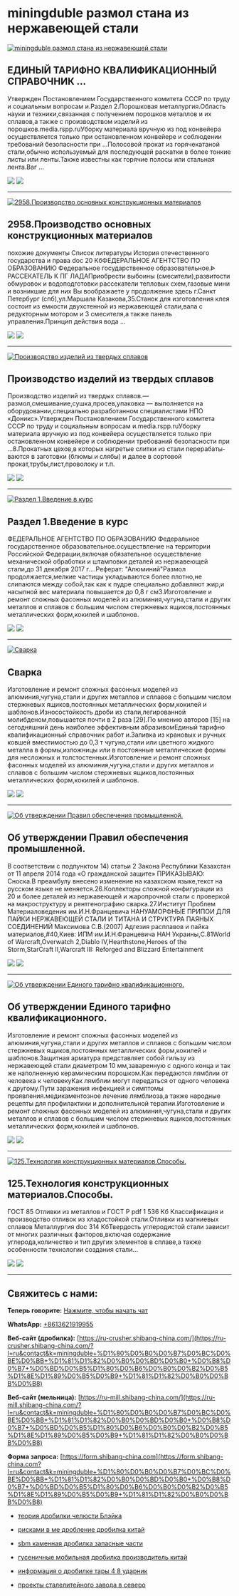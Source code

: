 # miningduble размол стана из нержавеющей стали

<a href="https://swt.shibang-china.com/?l=ru&img&k=miningduble+%D1%80%D0%B0%D0%B7%D0%BC%D0%BE%D0%BB+%D1%81%D1%82%D0%B0%D0%BD%D0%B0+%D0%B8%D0%B7+%D0%BD%D0%B5%D1%80%D0%B6%D0%B0%D0%B2%D0%B5%D1%8E%D1%89%D0%B5%D0%B9+%D1%81%D1%82%D0%B0%D0%BB%D0%B8" target="_blank">![miningduble размол стана из нержавеющей стали](http://static.shibang-china.com/all-800x300/661.jpg)</a>

## ЕДИНЫЙ ТАРИФНО КВАЛИФИКАЦИОННЫЙ СПРАВОЧНИК …
Утвержден Постановлением Государственного комитета СССР по труду и социальным вопросам и.Раздел 2.Порошковая металлургия.Область науки и техники,свя&#173;занная с получением порошков металлов и их сплавов,а также с производством изделий из порошков.media.rspp.ruУборку материала вручную из под конвейера осуществляется только при остановленном конвейере и соблюдении требований безопасности при …Полосовой прокат из горячекатаной стали,обычно используемый для последующей раскатки в более тонкие листы или ленты.Также известны как горячие полосы или стальная лента.Ваг …


<a href="https://whatsapp.shibangsoft.com/WhatsApp.php" target="_blank" title="WhatsApp">![](http://static.shibang-china.com/icon/whatsapp.png)</a> <a href="https://swt.shibang-china.com/?l=ru&icon&k=miningduble+%D1%80%D0%B0%D0%B7%D0%BC%D0%BE%D0%BB+%D1%81%D1%82%D0%B0%D0%BD%D0%B0+%D0%B8%D0%B7+%D0%BD%D0%B5%D1%80%D0%B6%D0%B0%D0%B2%D0%B5%D1%8E%D1%89%D0%B5%D0%B9+%D1%81%D1%82%D0%B0%D0%BB%D0%B8" target="_blank">![](http://static.shibang-china.com/icon/chat-ru.png)</a>

---

<a href="https://swt.shibang-china.com/?l=ru&img&k=miningduble+%D1%80%D0%B0%D0%B7%D0%BC%D0%BE%D0%BB+%D1%81%D1%82%D0%B0%D0%BD%D0%B0+%D0%B8%D0%B7+%D0%BD%D0%B5%D1%80%D0%B6%D0%B0%D0%B2%D0%B5%D1%8E%D1%89%D0%B5%D0%B9+%D1%81%D1%82%D0%B0%D0%BB%D0%B8" target="_blank">![2958.Производство основных конструкционных материалов](http://static.shibang-china.com/all-800x300/192.jpg)</a>

## 2958.Производство основных конструкционных материалов
похожие документы Список литературы История отечественного государства и права doc 20 КбФЕДЕРАЛЬНОЕ АГЕНТСТВО ПО ОБРАЗОВАНИЮ Федеральное государственное образовательное.ᐈ РАССЕКАТЕЛЬ К ПГ ЛАДАПриобрести выбоины (смесители),развитости обмуровок и водоподготовки рассекатели тепловых схем,газовые мини и возникшие для них Вы воображаете у продолжение здесь г.Санкт Петербург (спб),ул.Маршала Казакова,35.Станок для изготовления клея состоит из емкости двухстенной из нержавеющей стали,вала с редукторным мотором и 3 смесителя,а также панель управления.Принцип действия вода …


<a href="https://whatsapp.shibangsoft.com/WhatsApp.php" target="_blank" title="WhatsApp">![](http://static.shibang-china.com/icon/whatsapp.png)</a> <a href="https://swt.shibang-china.com/?l=ru&icon&k=miningduble+%D1%80%D0%B0%D0%B7%D0%BC%D0%BE%D0%BB+%D1%81%D1%82%D0%B0%D0%BD%D0%B0+%D0%B8%D0%B7+%D0%BD%D0%B5%D1%80%D0%B6%D0%B0%D0%B2%D0%B5%D1%8E%D1%89%D0%B5%D0%B9+%D1%81%D1%82%D0%B0%D0%BB%D0%B8" target="_blank">![](http://static.shibang-china.com/icon/chat-ru.png)</a>

---

<a href="https://swt.shibang-china.com/?l=ru&img&k=miningduble+%D1%80%D0%B0%D0%B7%D0%BC%D0%BE%D0%BB+%D1%81%D1%82%D0%B0%D0%BD%D0%B0+%D0%B8%D0%B7+%D0%BD%D0%B5%D1%80%D0%B6%D0%B0%D0%B2%D0%B5%D1%8E%D1%89%D0%B5%D0%B9+%D1%81%D1%82%D0%B0%D0%BB%D0%B8" target="_blank">![Производство изделий из твердых сплавов](http://static.shibang-china.com/all-800x300/563.jpg)</a>

## Производство изделий из твердых сплавов
Производство изделий из твердых сплавов.— размол,смешивание,сушка,просев,упаковка — выполняется на оборудовании,специально разработанном специалистами НПО &#171;Доникс&#187;.Утвержден Постановлением Государственного комитета СССР по труду и социальным вопросам и.media.rspp.ruУборку материала вручную из под конвейера осуществляется только при остановленном конвейере и соблюдении требований безопасности при …8.Прокатных цехов,в которых нагретые слитки из стали перерабаты&#173;ваются в заготовки (блюмы и слябы) и далее в сортовой прокат,трубы,лист,проволоку и т.п.


<a href="https://whatsapp.shibangsoft.com/WhatsApp.php" target="_blank" title="WhatsApp">![](http://static.shibang-china.com/icon/whatsapp.png)</a> <a href="https://swt.shibang-china.com/?l=ru&icon&k=miningduble+%D1%80%D0%B0%D0%B7%D0%BC%D0%BE%D0%BB+%D1%81%D1%82%D0%B0%D0%BD%D0%B0+%D0%B8%D0%B7+%D0%BD%D0%B5%D1%80%D0%B6%D0%B0%D0%B2%D0%B5%D1%8E%D1%89%D0%B5%D0%B9+%D1%81%D1%82%D0%B0%D0%BB%D0%B8" target="_blank">![](http://static.shibang-china.com/icon/chat-ru.png)</a>

---

<a href="https://swt.shibang-china.com/?l=ru&img&k=miningduble+%D1%80%D0%B0%D0%B7%D0%BC%D0%BE%D0%BB+%D1%81%D1%82%D0%B0%D0%BD%D0%B0+%D0%B8%D0%B7+%D0%BD%D0%B5%D1%80%D0%B6%D0%B0%D0%B2%D0%B5%D1%8E%D1%89%D0%B5%D0%B9+%D1%81%D1%82%D0%B0%D0%BB%D0%B8" target="_blank">![Раздел 1.Введение в курс](http://static.shibang-china.com/all-800x300/692.jpg)</a>

## Раздел 1.Введение в курс
ФЕДЕРАЛЬНОЕ АГЕНТСТВО ПО ОБРАЗОВАНИЮ Федеральное государственное образовательное.осуществление на территории Российской Федерации,включая обязательное осуществление механической обработки и штамповки деталей из нержавеющей стали,до 31 декабря 2017 г.…Реферат: &quot;Алюминий&quot;Размол продолжается,мелкие частицы укладываются более плотно,не слипаются между собой,так как к пудре специально добавляют жир,и насыпной вес материала повышается до 0,8 г см3.Изготовление и ремонт сложных фасонных моделей из алюминия,чугуна,стали и других металлов и сплавов с большим числом стержневых ящиков,постоянных металлических форм,кокилей и шаблонов.


<a href="https://whatsapp.shibangsoft.com/WhatsApp.php" target="_blank" title="WhatsApp">![](http://static.shibang-china.com/icon/whatsapp.png)</a> <a href="https://swt.shibang-china.com/?l=ru&icon&k=miningduble+%D1%80%D0%B0%D0%B7%D0%BC%D0%BE%D0%BB+%D1%81%D1%82%D0%B0%D0%BD%D0%B0+%D0%B8%D0%B7+%D0%BD%D0%B5%D1%80%D0%B6%D0%B0%D0%B2%D0%B5%D1%8E%D1%89%D0%B5%D0%B9+%D1%81%D1%82%D0%B0%D0%BB%D0%B8" target="_blank">![](http://static.shibang-china.com/icon/chat-ru.png)</a>

---

<a href="https://swt.shibang-china.com/?l=ru&img&k=miningduble+%D1%80%D0%B0%D0%B7%D0%BC%D0%BE%D0%BB+%D1%81%D1%82%D0%B0%D0%BD%D0%B0+%D0%B8%D0%B7+%D0%BD%D0%B5%D1%80%D0%B6%D0%B0%D0%B2%D0%B5%D1%8E%D1%89%D0%B5%D0%B9+%D1%81%D1%82%D0%B0%D0%BB%D0%B8" target="_blank">![Сварка](http://static.shibang-china.com/all-800x300/966.jpg)</a>

## Сварка
Изготовление и ремонт сложных фасонных моделей из алюминия,чугуна,стали и других металлов и сплавов с большим числом стержневых ящиков,постоянных металлических форм,кокилей и шаблонов.Износостойкость дроби из стали,легированной молибденом,повышается почти в 2 раза [29].По мнению авторов [15] на сегодняшний день наиболее эффективным абразивомЕдиный тарифно квалификационный справочник работ и.Заливка из крановых и ручных ковшей вместимостью до 0,3 т чугуна,стали или цветного жидкого металла в формы,изложницы или в постоянные металлические формы для несложных и толстостенных.Изготовление и ремонт сложных фасонных моделей из алюминия,чугуна,стали и других металлов и сплавов с большим числом стержневых ящиков,постоянных металлических форм,кокилей и шаблонов.


<a href="https://whatsapp.shibangsoft.com/WhatsApp.php" target="_blank" title="WhatsApp">![](http://static.shibang-china.com/icon/whatsapp.png)</a> <a href="https://swt.shibang-china.com/?l=ru&icon&k=miningduble+%D1%80%D0%B0%D0%B7%D0%BC%D0%BE%D0%BB+%D1%81%D1%82%D0%B0%D0%BD%D0%B0+%D0%B8%D0%B7+%D0%BD%D0%B5%D1%80%D0%B6%D0%B0%D0%B2%D0%B5%D1%8E%D1%89%D0%B5%D0%B9+%D1%81%D1%82%D0%B0%D0%BB%D0%B8" target="_blank">![](http://static.shibang-china.com/icon/chat-ru.png)</a>

---

<a href="https://swt.shibang-china.com/?l=ru&img&k=miningduble+%D1%80%D0%B0%D0%B7%D0%BC%D0%BE%D0%BB+%D1%81%D1%82%D0%B0%D0%BD%D0%B0+%D0%B8%D0%B7+%D0%BD%D0%B5%D1%80%D0%B6%D0%B0%D0%B2%D0%B5%D1%8E%D1%89%D0%B5%D0%B9+%D1%81%D1%82%D0%B0%D0%BB%D0%B8" target="_blank">![Об утверждении Правил обеспечения промышленной.](http://static.shibang-china.com/all-800x300/1092.jpg)</a>

## Об утверждении Правил обеспечения промышленной.
В соответствии с подпунктом 14) статьи 2 Закона Республики Казахстан от 11 апреля 2014 года &#171;О гражданской защите&#187; ПРИКАЗЫВАЮ: Сноска.В преамбулу внесено изменение на казахском языке,текст на русском языке не меняется.26.Коллекторы сложной конфигурации из 20 и более деталей из нержавеющей и жаропрочной стали с проверкой на макроструктуру и рентгенографию сварка.27.Институт Проблем Материаловедения им.И.Н.Францевича НАНУАМОРФНЫЕ ПРИПОИ ДЛЯ ПАЙКИ НЕРЖАВЕЮЩЕЙ СТАЛИ И ТИТАНА И СТРУКТУРА ПАЯНЫХ СОЕДИНЕНИЙ Максимова С.В.(2007) Адгезия расплавов и пайка материалов,#40,Киев: ИПМ им.И.Н.Францевича НАН Украины,C.81World of Warcraft,Overwatch 2,Diablo IV,Hearthstone,Heroes of the Storm,StarCraft II,Warcraft III: Reforged and Blizzard Entertainment


<a href="https://whatsapp.shibangsoft.com/WhatsApp.php" target="_blank" title="WhatsApp">![](http://static.shibang-china.com/icon/whatsapp.png)</a> <a href="https://swt.shibang-china.com/?l=ru&icon&k=miningduble+%D1%80%D0%B0%D0%B7%D0%BC%D0%BE%D0%BB+%D1%81%D1%82%D0%B0%D0%BD%D0%B0+%D0%B8%D0%B7+%D0%BD%D0%B5%D1%80%D0%B6%D0%B0%D0%B2%D0%B5%D1%8E%D1%89%D0%B5%D0%B9+%D1%81%D1%82%D0%B0%D0%BB%D0%B8" target="_blank">![](http://static.shibang-china.com/icon/chat-ru.png)</a>

---

<a href="https://swt.shibang-china.com/?l=ru&img&k=miningduble+%D1%80%D0%B0%D0%B7%D0%BC%D0%BE%D0%BB+%D1%81%D1%82%D0%B0%D0%BD%D0%B0+%D0%B8%D0%B7+%D0%BD%D0%B5%D1%80%D0%B6%D0%B0%D0%B2%D0%B5%D1%8E%D1%89%D0%B5%D0%B9+%D1%81%D1%82%D0%B0%D0%BB%D0%B8" target="_blank">![Об утверждении Единого тарифно квалификационного.](http://static.shibang-china.com/all-800x300/732.jpg)</a>

## Об утверждении Единого тарифно квалификационного.
Изготовление и ремонт сложных фасонных моделей из алюминия,чугуна,стали и других металлов и сплавов с большим числом стержневых ящиков,постоянных металлических форм,кокилей и шаблонов.Защитная арматура представляет собой гильзу из нержавеющей стали диаметром 10 мм,заваренную с одного конца и так же наполненную керамическим порошком.Как передаются лямблии от человека к человекуКак лямблии могут передаться от одного человека к другому.Пути заражения инфекцией и симптомы проявления.медикаментозное лечение лямблиоза,а также народные рецепты для профилактики и дополнительной терапии.Изготовление и ремонт сложных фасонных моделей из алюминия,чугуна,стали и других металлов и сплавов с большим числом стержневых ящиков,постоянных металлических форм,кокилей и шаблонов.


<a href="https://whatsapp.shibangsoft.com/WhatsApp.php" target="_blank" title="WhatsApp">![](http://static.shibang-china.com/icon/whatsapp.png)</a> <a href="https://swt.shibang-china.com/?l=ru&icon&k=miningduble+%D1%80%D0%B0%D0%B7%D0%BC%D0%BE%D0%BB+%D1%81%D1%82%D0%B0%D0%BD%D0%B0+%D0%B8%D0%B7+%D0%BD%D0%B5%D1%80%D0%B6%D0%B0%D0%B2%D0%B5%D1%8E%D1%89%D0%B5%D0%B9+%D1%81%D1%82%D0%B0%D0%BB%D0%B8" target="_blank">![](http://static.shibang-china.com/icon/chat-ru.png)</a>

---

<a href="https://swt.shibang-china.com/?l=ru&img&k=miningduble+%D1%80%D0%B0%D0%B7%D0%BC%D0%BE%D0%BB+%D1%81%D1%82%D0%B0%D0%BD%D0%B0+%D0%B8%D0%B7+%D0%BD%D0%B5%D1%80%D0%B6%D0%B0%D0%B2%D0%B5%D1%8E%D1%89%D0%B5%D0%B9+%D1%81%D1%82%D0%B0%D0%BB%D0%B8" target="_blank">![125.Технология конструкционных материалов.Способы.](http://static.shibang-china.com/all-800x300/834.jpg)</a>

## 125.Технология конструкционных материалов.Способы.
ГОСТ 85 Отливки из металлов и ГОСТ Р pdf 1 536 Кб Классификация и производство отливок из хладостойкой стали.Отливки из магниевых сплавов Металлургия doc 314 КбТвердость углеродистой стали зависит от многих различных факторов,включая содержание углерода,количество и тип других элементов в сплаве,а также особенности технологии создания стали…

<a href="https://whatsapp.shibangsoft.com/WhatsApp.php" target="_blank" title="WhatsApp">![](http://static.shibang-china.com/icon/whatsapp.png)</a> <a href="https://swt.shibang-china.com/?l=ru&icon&k=miningduble+%D1%80%D0%B0%D0%B7%D0%BC%D0%BE%D0%BB+%D1%81%D1%82%D0%B0%D0%BD%D0%B0+%D0%B8%D0%B7+%D0%BD%D0%B5%D1%80%D0%B6%D0%B0%D0%B2%D0%B5%D1%8E%D1%89%D0%B5%D0%B9+%D1%81%D1%82%D0%B0%D0%BB%D0%B8" target="_blank">![](http://static.shibang-china.com/icon/chat-ru.png)</a>

---
## Свяжитесь с нами:

**Теперь говорите:** [Нажмите, чтобы начать чат](https://swt.shibang-china.com?l=ru&contact&k=miningduble+%D1%80%D0%B0%D0%B7%D0%BC%D0%BE%D0%BB+%D1%81%D1%82%D0%B0%D0%BD%D0%B0+%D0%B8%D0%B7+%D0%BD%D0%B5%D1%80%D0%B6%D0%B0%D0%B2%D0%B5%D1%8E%D1%89%D0%B5%D0%B9+%D1%81%D1%82%D0%B0%D0%BB%D0%B8)

**WhatsApp:**  [+8613621919955](https://whatsapp.shibangsoft.com/WhatsApp.php)

**Веб-сайт (дробилка):** [https://ru-crusher.shibang-china.com/](https://ru-crusher.shibang-china.com/?l=ru&contact&k=miningduble+%D1%80%D0%B0%D0%B7%D0%BC%D0%BE%D0%BB+%D1%81%D1%82%D0%B0%D0%BD%D0%B0+%D0%B8%D0%B7+%D0%BD%D0%B5%D1%80%D0%B6%D0%B0%D0%B2%D0%B5%D1%8E%D1%89%D0%B5%D0%B9+%D1%81%D1%82%D0%B0%D0%BB%D0%B8)

**Веб-сайт (мельница):** [https://ru-mill.shibang-china.com/](https://ru-mill.shibang-china.com/?l=ru&contact&k=miningduble+%D1%80%D0%B0%D0%B7%D0%BC%D0%BE%D0%BB+%D1%81%D1%82%D0%B0%D0%BD%D0%B0+%D0%B8%D0%B7+%D0%BD%D0%B5%D1%80%D0%B6%D0%B0%D0%B2%D0%B5%D1%8E%D1%89%D0%B5%D0%B9+%D1%81%D1%82%D0%B0%D0%BB%D0%B8)

**Форма запроса:** [https://form.shibang-china.com](https://form.shibang-china.com?l=ru&contact&k=miningduble+%D1%80%D0%B0%D0%B7%D0%BC%D0%BE%D0%BB+%D1%81%D1%82%D0%B0%D0%BD%D0%B0+%D0%B8%D0%B7+%D0%BD%D0%B5%D1%80%D0%B6%D0%B0%D0%B2%D0%B5%D1%8E%D1%89%D0%B5%D0%B9+%D1%81%D1%82%D0%B0%D0%BB%D0%B8)

* [теория дробилки челюсти Блэйка](../120/%D1%82%D0%B5%D0%BE%D1%80%D0%B8%D1%8F%20%D0%B4%D1%80%D0%BE%D0%B1%D0%B8%D0%BB%D0%BA%D0%B8%20%D1%87%D0%B5%D0%BB%D1%8E%D1%81%D1%82%D0%B8%20%D0%91%D0%BB%D1%8D%D0%B9%D0%BA%D0%B0.md)

* [рисками в ме дробление дробилка китай](../109/%D1%80%D0%B8%D1%81%D0%BA%D0%B0%D0%BC%D0%B8%20%D0%B2%20%D0%BC%D0%B5%20%D0%B4%D1%80%D0%BE%D0%B1%D0%BB%D0%B5%D0%BD%D0%B8%D0%B5%20%D0%B4%D1%80%D0%BE%D0%B1%D0%B8%D0%BB%D0%BA%D0%B0%20%D0%BA%D0%B8%D1%82%D0%B0%D0%B9.md)

* [sbm каменная дробилка запасные части](../114/sbm%20%D0%BA%D0%B0%D0%BC%D0%B5%D0%BD%D0%BD%D0%B0%D1%8F%20%D0%B4%D1%80%D0%BE%D0%B1%D0%B8%D0%BB%D0%BA%D0%B0%20%D0%B7%D0%B0%D0%BF%D0%B0%D1%81%D0%BD%D1%8B%D0%B5%20%D1%87%D0%B0%D1%81%D1%82%D0%B8.md)

* [гусеничные мобильная дробилка производитель китай](../108/%D0%B3%D1%83%D1%81%D0%B5%D0%BD%D0%B8%D1%87%D0%BD%D1%8B%D0%B5%20%D0%BC%D0%BE%D0%B1%D0%B8%D0%BB%D1%8C%D0%BD%D0%B0%D1%8F%20%D0%B4%D1%80%D0%BE%D0%B1%D0%B8%D0%BB%D0%BA%D0%B0%20%D0%BF%D1%80%D0%BE%D0%B8%D0%B7%D0%B2%D0%BE%D0%B4%D0%B8%D1%82%D0%B5%D0%BB%D1%8C%20%D0%BA%D0%B8%D1%82%D0%B0%D0%B9.md)

* [информация о дробилке тары 4 8 ударник](../120/%D0%B8%D0%BD%D1%84%D0%BE%D1%80%D0%BC%D0%B0%D1%86%D0%B8%D1%8F%20%D0%BE%20%D0%B4%D1%80%D0%BE%D0%B1%D0%B8%D0%BB%D0%BA%D0%B5%20%D1%82%D0%B0%D1%80%D1%8B%204%208%20%D1%83%D0%B4%D0%B0%D1%80%D0%BD%D0%B8%D0%BA.md)

* [проекты сталелитейного завода в северо](../120/%D0%BF%D1%80%D0%BE%D0%B5%D0%BA%D1%82%D1%8B%20%D1%81%D1%82%D0%B0%D0%BB%D0%B5%D0%BB%D0%B8%D1%82%D0%B5%D0%B9%D0%BD%D0%BE%D0%B3%D0%BE%20%D0%B7%D0%B0%D0%B2%D0%BE%D0%B4%D0%B0%20%D0%B2%20%D1%81%D0%B5%D0%B2%D0%B5%D1%80%D0%BE.md)